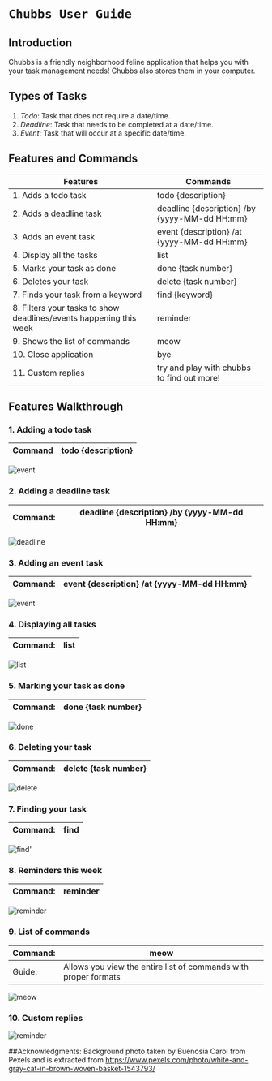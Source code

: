 # `Chubbs User Guide`

## Introduction
Chubbs is a friendly neighborhood feline application that helps you with your task management needs! 
Chubbs also stores them in your computer.
## Types of Tasks
 1. *Todo*: Task that does not require a date/time.
 2. *Deadline*: Task that needs to be completed at a date/time.
 3. *Event*: Task that will occur at a specific date/time.
 
## Features and Commands

| Features                                                           | Commands                                      |
|--------------------------------------------------------------------|-----------------------------------------------|
| 1. Adds a todo task                                                | todo {description}                            |
| 2. Adds a deadline task                                            | deadline {description} /by {yyyy-MM-dd HH:mm} |
| 3. Adds an event task                                              | event {description} /at {yyyy-MM-dd HH:mm}    |
| 4. Display all the tasks                                           | list                                          |
| 5. Marks your task as done                                         | done {task number}                            |
| 6. Deletes your task                                               | delete {task number}                          |
| 7. Finds your task from a keyword                                  | find {keyword}                                |
| 8. Filters your tasks to show deadlines/events happening this week | reminder                                      |
| 9. Shows the list of commands                                      | meow                                          |
| 10. Close application                                              | bye                                           |
| 11. Custom replies                                                 | try and play with chubbs to find out more!    |

##  Features Walkthrough

### 1. Adding a todo task 

| Command | todo {description} |
|---------|--------------------|
 
![event](https://github.com/jimvae/ip/blob/branch-A-UserGuide/src/main/resources/images/screenshots/todo.png?raw=true)

### 2. Adding a deadline task

| Command: | deadline  {description}  /by  {yyyy-MM-dd  HH:mm} |
|----------|---------------------------------------------------|

![deadline](https://github.com/jimvae/ip/blob/branch-A-UserGuide/src/main/resources/images/screenshots/deadline.png?raw=true)

### 3. Adding an event task

| Command: | event {description} /at {yyyy-MM-dd HH:mm} |
|----------|--------------------------------------------|

![event](https://github.com/jimvae/ip/blob/branch-A-UserGuide/src/main/resources/images/screenshots/event.png?raw=true)

### 4. Displaying all tasks

| Command: | list |
|----------|------|

![list](https://github.com/jimvae/ip/blob/branch-A-UserGuide/src/main/resources/images/screenshots/list.png?raw=true)

### 5. Marking your task as done

| Command: | done  {task number} |
|----------|---------------------|

![done](https://github.com/jimvae/ip/blob/branch-A-UserGuide/src/main/resources/images/screenshots/done.png?raw=true)

### 6. Deleting your task

| Command: | delete {task number} |
|----------|----------------------|

![delete](https://github.com/jimvae/ip/blob/branch-A-UserGuide/src/main/resources/images/screenshots/delete.png?raw=true)

### 7. Finding your task

| Command: | find |
|----------|------|

![find](https://github.com/jimvae/ip/blob/branch-A-UserGuide/src/main/resources/images/screenshots/find.png?raw=true)'

### 8. Reminders this week

| Command: | reminder |
|----------|----------|

![reminder](https://github.com/jimvae/ip/blob/branch-A-UserGuide/src/main/resources/images/screenshots/reminder.png?raw=true)

### 9. List of commands

| Command: | meow                                                            |
|----------|-----------------------------------------------------------------|
| Guide:   | Allows you view the entire list of commands with proper formats |

![meow](https://github.com/jimvae/ip/blob/branch-A-UserGuide/src/main/resources/images/screenshots/meow.png?raw=true)

### 10. Custom replies
![reminder](https://github.com/jimvae/ip/blob/branch-A-UserGuide/src/main/resources/images/screenshots/custom_replies.png?raw=true)

##Acknowledgments:
Background photo taken by Buenosia Carol from Pexels and is extracted from https://www.pexels.com/photo/white-and-gray-cat-in-brown-woven-basket-1543793/

